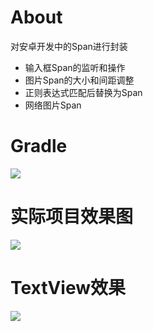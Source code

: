 # About
对安卓开发中的Span进行封装

* 输入框Span的监听和操作
* 图片Span的大小和间距调整
* 正则表达式匹配后替换为Span
* 网络图片Span

# Gradle
[![](https://jitpack.io/v/zj565061763/span.svg)](https://jitpack.io/#zj565061763/span)

# 实际项目效果图
![](http://thumbsnap.com/i/QeKxWmbM.png?0718)

# TextView效果
![](http://thumbsnap.com/i/uKnMNBqU.gif?0718)<br>
